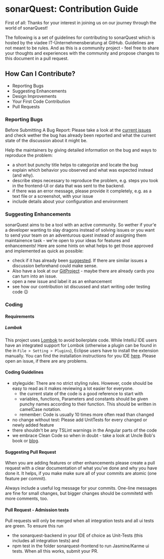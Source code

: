 # sonarQuest: Contribution Guide

First of all: Thanks for your interest in joining us on our journey through the world of sonarQuest!

The following is a set of guidelines for contributing to sonarQuest which is hosted by the viadee IT-Unternehmensberatung at GitHub. Guidelines are not meant to be rules. And as this is a community project - feel free to share your thoughts and experiences with the community and propose changes to this document in a pull request.

## How Can I Contribute?

* Reporting Bugs
* Suggesting Enhancements
* Design Improvements 
* Your First Code Contribution
* Pull Requests

### Reporting Bugs

Before Submitting A Bug Report: Please take a look at the [current issues](https://github.com/viadee/sonarQuest/issues) and check wether the bug has already been reported and what the current state of the discussion about it might be.

Help the maintainers by giving detailed information on the bug and ways to reproduce the problem:

* a short but punchy title helps to categorize and locate the bug
* explain which behavior you observed and what was expected instead (and why).
* describe steps necessary to reproduce the problem, e.g. steps you took in the frontend-UI or data that was sent to the backend. 
* if there was an error message, please provide it completely, e.g. as a text file or a screenshot, with your issue
* include details about your configuration and environment  

### Suggesting Enhancements

sonarQuest aims to be a tool with an active community. So wether if your'e a developer wanting to slay dragons instead of solving issues or you want to send your team on an adventurous quest instead of assigning them maintainence task - we're open to your ideas for features and enhancements! 
Here are some hints on what helps to get those approved and implemented as quick as possible:

* check if it has already been [suggested](https://github.com/search?utf8=%E2%9C%93&q=+is%3Aissue+user%3Aviadee+repository%3AsonarQuest). If there are similar issues a discussion beforehand could make sense.
* Also have a look at our [GitProject](https://github.com/viadee/sonarQuest/projects) - maybe there are already cards you can turn into an issue. 
* open a new issue and label it as an enhancement  
* see how our contribution ist discussed and start writing oder testing code :wink:

### Coding

#### Requirements

 ##### Lombok
 This project uses [Lombok](https://projectlombok.org/) to avoid boilerplate code. While IntelliJ IDE users have an integrated support for Lombok (otherwise a plugin can be found in the in `File > Setting > Plugins`), Eclipse users have to install the extension manually.
 You can find the installation instructions for you IDE [here](https://projectlombok.org/setup/overview).
 Please open an issue, if there are any problems. 

#### Coding Guidelines

* styleguide: There are no strict styling rules. However, code should be easy to read as it makes reviewing a lot easier for everyone. 
  * the current state of the code is a good reference to start with
  * variables, functions, Parameters and constants should be given punchy names according to their function. This should be written in camelCase notation.  
  * remember: Code is usually 10 times more often read than changed
* no change without test: Please add UnitTests for every changed or newly added feature 
* there shouldn't be any TSLint warnings in the Angular parts of the code
* we embrace Clean Code so when in doubt - take a look at Uncle Bob's book or [blog](http://blog.cleancoder.com/). 

#### Suggesting Pull Request

When you are adding features or other enhancements please create a pull request with a clear documentation of what you've done and why you have done it. It helps, if you make make sure all of your commits are atomic (one feature per commit).

Always include a useful log message for your commits. One-line messages are fine for small changes, but bigger changes should be commitetd with more comments, too.

#### Pull Request - Admission tests

Pull requests will only be merged when all integration tests and all ui tests are green. To ensure this run
* the sonarquest-backend in your IDE of choice as Unit-Tests (this includes all integration tests) and
* npm test in the folder sonarquest-frontend to run Jasmine/Karme ui tests.
When all this works, submit your PR.

